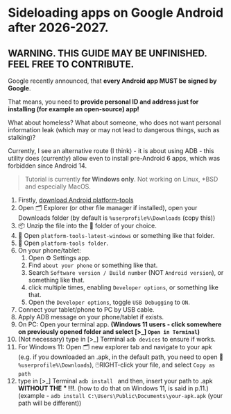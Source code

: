 # Sideloading apps on Google Android after 2026-2027.
## WARNING. THIS GUIDE MAY BE UNFINISHED. FEEL FREE TO CONTRIBUTE.

Google recently announced, that **every Android app MUST be signed by Google**.

That means, you need to **provide personal ID and address just for installing (for example an open-source) app!**

What about homeless? What about someone, who does not want personal information leak (which may or may not lead to dangerous things, such as stalking)?

Currently, I see an alternative route (I think) - it is about using ADB - this utility does (currently) allow even to install pre-Android 6 apps, which was forbidden since Android 14.

> Tutorial is currently **for Windows only**. Not working on Linux, *BSD
> and especially MacOS.
1. Firstly, [download Android platform-tools](https://developer.android.com/tools/releases/platform-tools)
2. Open 🗂️ Explorer (or other file manager if installed), open your Downloads folder (by default is `%userprofile%\Downloads` (copy this))
3. 📦 Unzip the file into the 📂 folder of your choice.
4. 📂 Open `platform-tools-latest-windows` or something like that folder.
5. 📂 Open `platform-tools folder`.
6. On your phone/tablet:
   1. Open ⚙️ Settings app.
   2. Find `about your phone` or something like that.
   3. Search `Software version / Build number` (NOT `Android version`), or something like that.
   4. click multiple times, enabling `Developer options`, or something like that.
   5. Open the `Developer options`, toggle `USB Debugging` to `ON`.
7. Connect your tablet/phone to PC by USB cable.
8. Apply ADB message on your phone/tablet if exists.
9. On PC: Open your terminal app. **(Windows 11 users - click somewhere on previously opened folder and select \[>_\] `Open in Terminal`)**
10. (Not necessary) type in \[>_\] Terminal `adb devices` to ensure if works.
11. For Windows 11: Open 🗂️ new explorer tab and navigate to your apk (e.g. if you downloaded an .apk, in the default path, you need to open 📂 `%userprofile%\Downloads`), 🖱️RIGHT-click your file, and select `Copy as path`
12. type in \[>_\] Terminal `adb install ` and then, insert your path to .apk **WITHOUT THE " !!!**. (how to do that on Windows 11, is said in p.11.) (example - `adb install C:\Users\Public\Documents\your-apk.apk` (your path will be different))